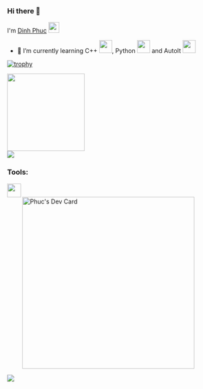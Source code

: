 ### Hi there 👋
I'm <a href="https://github.com/DinFuc" target="_blank"> Dinh Phuc</a> <img src="https://media.giphy.com/media/hvRJCLFzcasrR4ia7z/giphy.gif" width="25px">
- 🌱 I’m currently learning C++ <img height="30" src="https://user-images.githubusercontent.com/87629665/211177116-5ebb86d8-e819-4b2e-90d6-04bc88886ccf.png">, Python <img height="30" src="https://user-images.githubusercontent.com/87629665/211177049-c87f87c8-1436-4382-9858-ee168cf45e56.png">
 and AutoIt <img height="30" src = "https://user-images.githubusercontent.com/87629665/211176911-fff2d916-0928-4649-8a9d-c8b7f5520314.png">

[![trophy](https://github-profile-trophy.vercel.app/?username=DinFuc&theme=onedark)](https://github.com/ryo-ma/github-profile-trophy)
<p>
  <img height="180em" src="https://github-readme-stats.vercel.app/api?username=DinFuc&show_icons=true&hide_border=false&&count_private=true&include_all_commits=true" /> <br>
  <a href="https://github.com/DinFuc/github-readme-stats-1"><img align="center" src="https://github-readme-stats.vercel.app/api/top-langs/?username=DinFuc&langs_count=14&layout=compact&theme=buefy&hide_border=true" /></a> 
</p>

### Tools:
<img align='left' height="32" width="32" src="https://cdn.jsdelivr.net/npm/simple-icons@4.8.0/icons/sublimetext.svg" /> <br>

<a href="https://app.daily.dev/DinFuc"><img src="https://api.daily.dev/devcards/b06a408abf5f4579aaab409b80daac28.png?r=4hh" width="400" alt="Phuc's Dev Card"/></a>

<!--
**DinFuc/DinFuc** is a ✨ _special_ ✨ repository because its `README.md` (this file) appears on your GitHub profile.

Here are some ideas to get you started:

- 🔭 I’m currently working on ...
- 🌱 I’m currently learning ...
- 👯 I’m looking to collaborate on ...
- 🤔 I’m looking for help with ...
- 💬 Ask me about ...
- 📫 How to reach me: ...
- 😄 Pronouns: ...
- ⚡ Fun fact: ...
-->
![](https://komarev.com/ghpvc/?username=DinFuc)
